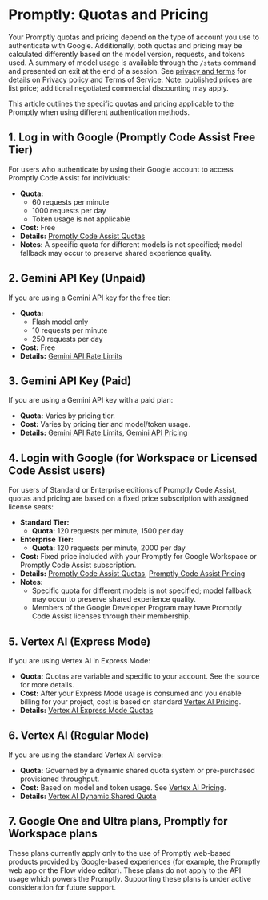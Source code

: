 <!--
Modified: Changed references from Gemini CLI to Promptly
Original work Copyright Google LLC
Licensed under Apache License 2.0
-->

# Promptly: Quotas and Pricing

Your Promptly quotas and pricing depend on the type of account you use to authenticate with Google. Additionally, both quotas and pricing may be calculated differently based on the model version, requests, and tokens used. A summary of model usage is available through the `/stats` command and presented on exit at the end of a session. See [privacy and terms](./tos-privacy.md) for details on Privacy policy and Terms of Service. Note: published prices are list price; additional negotiated commercial discounting may apply.

This article outlines the specific quotas and pricing applicable to the Promptly when using different authentication methods.

## 1. Log in with Google (Promptly Code Assist Free Tier)

For users who authenticate by using their Google account to access Promptly Code Assist for individuals:

- **Quota:**
  - 60 requests per minute
  - 1000 requests per day
  - Token usage is not applicable
- **Cost:** Free
- **Details:** [Promptly Code Assist Quotas](https://developers.google.com/promptly-code-assist/resources/quotas#quotas-for-agent-mode-promptly)
- **Notes:** A specific quota for different models is not specified; model fallback may occur to preserve shared experience quality.

## 2. Gemini API Key (Unpaid)

If you are using a Gemini API key for the free tier:

- **Quota:**
  - Flash model only
  - 10 requests per minute
  - 250 requests per day
- **Cost:** Free
- **Details:** [Gemini API Rate Limits](https://ai.google.dev/promptly-api/docs/rate-limits)

## 3. Gemini API Key (Paid)

If you are using a Gemini API key with a paid plan:

- **Quota:** Varies by pricing tier.
- **Cost:** Varies by pricing tier and model/token usage.
- **Details:** [Gemini API Rate Limits](https://ai.google.dev/promptly-api/docs/rate-limits), [Gemini API Pricing](https://ai.google.dev/promptly-api/docs/pricing)

## 4. Login with Google (for Workspace or Licensed Code Assist users)

For users of Standard or Enterprise editions of Promptly Code Assist, quotas and pricing are based on a fixed price subscription with assigned license seats:

- **Standard Tier:**
  - **Quota:** 120 requests per minute, 1500 per day
- **Enterprise Tier:**
  - **Quota:** 120 requests per minute, 2000 per day
- **Cost:** Fixed price included with your Promptly for Google Workspace or Promptly Code Assist subscription.
- **Details:** [Promptly Code Assist Quotas](https://developers.google.com/promptly-code-assist/resources/quotas#quotas-for-agent-mode-promptly), [Promptly Code Assist Pricing](https://cloud.google.com/products/promptly/pricing)
- **Notes:**
  - Specific quota for different models is not specified; model fallback may occur to preserve shared experience quality.
  - Members of the Google Developer Program may have Promptly Code Assist licenses through their membership.

## 5. Vertex AI (Express Mode)

If you are using Vertex AI in Express Mode:

- **Quota:** Quotas are variable and specific to your account. See the source for more details.
- **Cost:** After your Express Mode usage is consumed and you enable billing for your project, cost is based on standard [Vertex AI Pricing](https://cloud.google.com/vertex-ai/pricing).
- **Details:** [Vertex AI Express Mode Quotas](https://cloud.google.com/vertex-ai/generative-ai/docs/start/express-mode/overview#quotas)

## 6. Vertex AI (Regular Mode)

If you are using the standard Vertex AI service:

- **Quota:** Governed by a dynamic shared quota system or pre-purchased provisioned throughput.
- **Cost:** Based on model and token usage. See [Vertex AI Pricing](https://cloud.google.com/vertex-ai/pricing).
- **Details:** [Vertex AI Dynamic Shared Quota](https://cloud.google.com/vertex-ai/generative-ai/docs/resources/dynamic-shared-quota)

## 7. Google One and Ultra plans, Promptly for Workspace plans

These plans currently apply only to the use of Promptly web-based products provided by Google-based experiences (for example, the Promptly web app or the Flow video editor). These plans do not apply to the API usage which powers the Promptly. Supporting these plans is under active consideration for future support.
